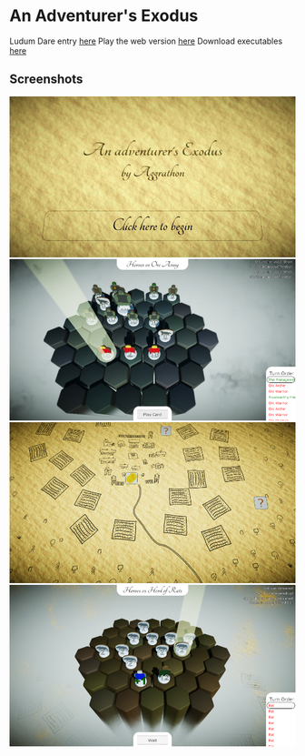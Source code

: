 # An Adventurer's Exodus
Ludum Dare entry [here](https://ldjam.com/events/ludum-dare/38/an-adventurers-exodus/)
Play the web version [here](https://aggrathon.github.io/LudumDare38/)
Download executables [here](https://github.com/Aggrathon/LudumDare38/releases)

## Screenshots
![Screenshot 1](https://raw.githubusercontent.com/Aggrathon/LudumDare38/gh-pages/Screenshot1.png)
![Screenshot 2](https://raw.githubusercontent.com/Aggrathon/LudumDare38/gh-pages/Screenshot2.png)
![Screenshot 3](https://raw.githubusercontent.com/Aggrathon/LudumDare38/gh-pages/Screenshot3.png)
![Screenshot 4](https://raw.githubusercontent.com/Aggrathon/LudumDare38/gh-pages/Screenshot4.png)